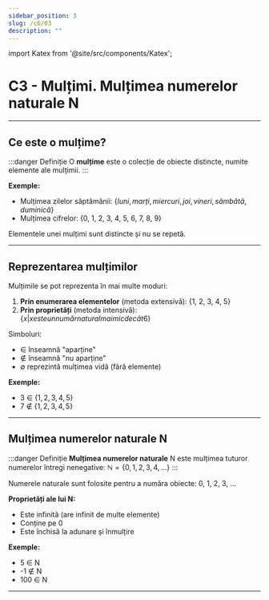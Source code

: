 ```yaml
---
sidebar_position: 3
slug: /c6/03
description: ""
---
```


import Katex from '@site/src/components/Katex';

# C3 - Mulțimi. Mulțimea numerelor naturale N

---

## Ce este o mulțime?

:::danger Definiție
O **mulțime** este o colecție de obiecte distincte, numite elemente ale mulțimii.
:::

**Exemple:**
- Mulțimea zilelor săptămânii: $\{luni, marți, miercuri, joi, vineri, sâmbătă, duminică\}$
- Mulțimea cifrelor: {0, 1, 2, 3, 4, 5, 6, 7, 8, 9}

Elementele unei mulțimi sunt distincte și nu se repetă.

---

## Reprezentarea mulțimilor

Mulțimile se pot reprezenta în mai multe moduri:

1. **Prin enumerarea elementelor** (metoda extensivă): {1, 2, 3, 4, 5}
2. **Prin proprietăți** (metoda intensivă): $\{x | x este un număr natural mai mic decât 6\}$

Simboluri:
- ∈ înseamnă "aparține"
- ∉ înseamnă "nu aparține"
- ∅ reprezintă mulțimea vidă (fără elemente)

**Exemple:**
- 3 ∈ $\{1, 2, 3, 4, 5\}$
- 7 ∉ $\{1, 2, 3, 4, 5\}$

---

## Mulțimea numerelor naturale N

:::danger Definiție
**Mulțimea numerelor naturale** N este mulțimea tuturor numerelor întregi nenegative: $\mathbb{N} = \{0, 1, 2, 3, 4, ...\}$
:::

Numerele naturale sunt folosite pentru a număra obiecte: 0, 1, 2, 3, ...

**Proprietăți ale lui N:**
- Este infinită (are infinit de multe elemente)
- Conține pe 0
- Este închisă la adunare și înmulțire

**Exemple:**
- 5 ∈ N
- -1 ∉ N
- 100 ∈ N

---